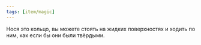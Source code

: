 ```yaml
---
tags: [item/magic]
---
```


Нося это кольцо, вы можете стоять на жидких поверхностях и ходить по ним, как если бы они были твёрдыми.
